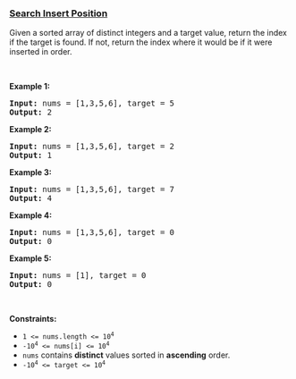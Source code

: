 ### [Search Insert Position](https://leetcode.com/problems/search-insert-position)

<p>Given a sorted array of distinct integers and a target value, return the index if the target is found. If not, return the index where it would be if it were inserted in order.</p>

<p>&nbsp;</p>
<p><strong>Example 1:</strong></p>
<pre><strong>Input:</strong> nums = [1,3,5,6], target = 5
<strong>Output:</strong> 2
</pre><p><strong>Example 2:</strong></p>
<pre><strong>Input:</strong> nums = [1,3,5,6], target = 2
<strong>Output:</strong> 1
</pre><p><strong>Example 3:</strong></p>
<pre><strong>Input:</strong> nums = [1,3,5,6], target = 7
<strong>Output:</strong> 4
</pre><p><strong>Example 4:</strong></p>
<pre><strong>Input:</strong> nums = [1,3,5,6], target = 0
<strong>Output:</strong> 0
</pre><p><strong>Example 5:</strong></p>
<pre><strong>Input:</strong> nums = [1], target = 0
<strong>Output:</strong> 0
</pre>
<p>&nbsp;</p>
<p><strong>Constraints:</strong></p>

<ul>
	<li><code>1 &lt;= nums.length &lt;= 10<sup>4</sup></code></li>
	<li><code>-10<sup>4</sup> &lt;= nums[i] &lt;= 10<sup>4</sup></code></li>
	<li><code>nums</code> contains <strong>distinct</strong> values sorted in <strong>ascending</strong> order.</li>
	<li><code>-10<sup>4</sup> &lt;= target &lt;= 10<sup>4</sup></code></li>
</ul>
